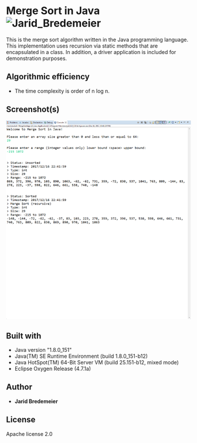 # Merge Sort in Java ![Jarid_Bredemeier](https://img.shields.io/badge/build-passing-green.svg?style=flat-plastic)
This is the merge sort algorithm written in the Java programming language. This implementation uses recursion via static methods that are encapsulated in a class. In addition, a driver application is included for demonstration purposes.

## Algorithmic efficiency
* The time complexity is order of n log n.

## Screenshot(s)
<img src="screenshots/example_01.jpg" > 

## Built with
* Java version "1.8.0_151"
* Java(TM) SE Runtime Environment (build 1.8.0_151-b12)
* Java HotSpot(TM) 64-Bit Server VM (build 25.151-b12, mixed mode)
* Eclipse Oxygen Release (4.7.1a)

## Author
* **Jarid Bredemeier**

## License
Apache license 2.0
